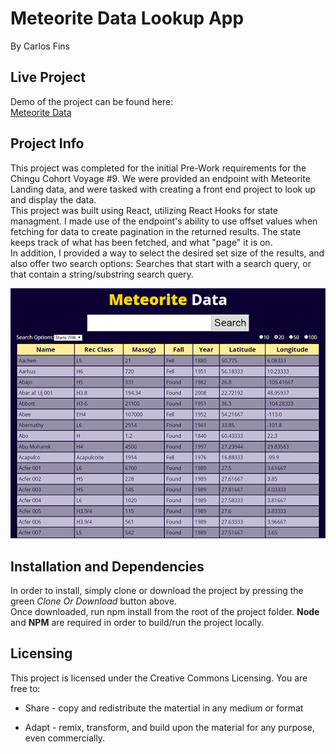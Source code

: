 # Meteorite Data Lookup App
By Carlos Fins

## Live Project
Demo of the project can be found here:<br>[Meteorite Data](https://clockwerkz.github.io/meteoriteData)

## Project Info

This project was completed for the initial Pre-Work requirements for the Chingu Cohort Voyage #9. We were provided an endpoint with Meteorite Landing data, and were tasked with creating a front end project to look up and display the data. <br>
This project was built using React, utilizing React Hooks for state managment. I made use of the endpoint's ability to use offset values when fetching for data to create pagination in the returned results. The state keeps track of what has been fetched, and what "page" it is on. <br>
In addition, I provided a way to select the desired set size of the results, and also offer two search options: Searches that start with a search query, or that contain a string/substring search query.

![](docs/meteorite.PNG)

## Installation and Dependencies
In order to install, simply clone or download the project by pressing the green *Clone Or Download* button above.<br>
Once downloaded, run npm install from the root of the project folder.
**Node** and **NPM** are required in order to build/run the project locally.

## Licensing
This project is licensed under the Creative Commons Licensing. You are free to:

* Share - copy and redistribute the matertial in any medium or format

* Adapt - remix, transform, and build upon the material for any purpose, even commercially. 